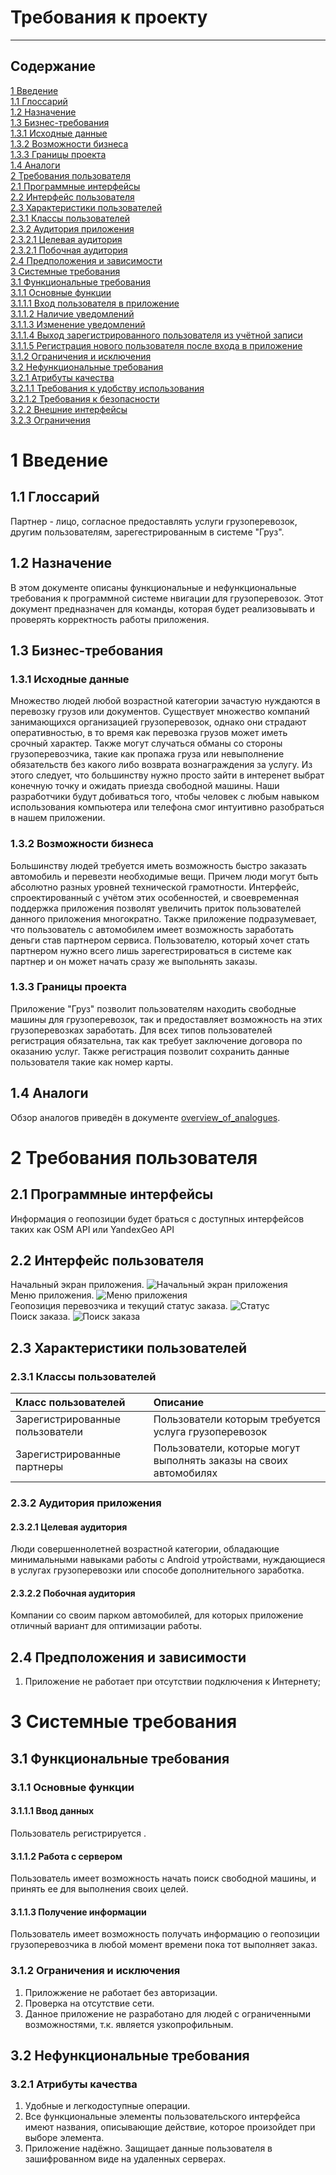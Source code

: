 # Требования к проекту

---

[//]: # (TODO: ReWrite to SRS)

## Содержание

[1 Введение](#1-введение)  
[1.1 Глоссарий](#11-Глоссарий)  
[1.2 Назначение](#12-назначение)  
[1.3 Бизнес-требования](#13-бизнес-требования)  
[1.3.1 Исходные данные](#131-исходные-данные)  
[1.3.2 Возможности бизнеса](#132-возможности-бизнеса)  
[1.3.3 Границы проекта](#133-границы-проекта)  
[1.4 Аналоги](#14-аналоги)  
[2 Требования пользователя](#2-требования-пользователя)  
[2.1 Программные интерфейсы](#21-программные-интерфейсы)  
[2.2 Интерфейс пользователя](#22-интерфейс-пользователя)  
[2.3 Характеристики пользователей](#23-характеристики-пользователей)  
[2.3.1 Классы пользователей](#231-классы-пользователей)  
[2.3.2 Аудитория приложения](#232-аудитория-приложения)  
[2.3.2.1 Целевая аудитория](#2321-целевая-аудитория)  
[2.3.2.1 Побочная аудитория](#2322-побочная-аудитория)  
[2.4 Предположения и зависимости](#24-предположения-и-зависимости)  
[3 Системные требования](#3-системные-требования)  
[3.1 Функциональные требования](#31-функциональные-требования)  
[3.1.1 Основные функции](#311-основные-функции)  
[3.1.1.1 Вход пользователя в приложение](#3111-вход-пользователя-в-приложение)  
[3.1.1.2 Наличие уведомлений](#3112-наличие-уведомлений)  
[3.1.1.3 Изменение уведомлений](#3113-изменение-уведомлений)  
[3.1.1.4 Выход зарегистрированного пользователя из учётной записи](#3114-выход-зарегистрированного-пользователя-из-учётной-записи)  
[3.1.1.5 Регистрация нового пользователя после входа в приложение](#3115-регистрация-нового-пользователя-после-входа-в-приложение)  
[3.1.2 Ограничения и исключения](#312-ограничения-и-исключения)  
[3.2 Нефункциональные требования](#32-нефункциональные-требования)  
[3.2.1 Атрибуты качества](#321-атрибуты-качества)  
[3.2.1.1 Требования к удобству использования](#3211-требования-к-удобству-использования)  
[3.2.1.2 Требования к безопасности](#3212-требования-к-безопасности)  
[3.2.2 Внешние интерфейсы](#322-внешние-интерфейсы)  
[3.2.3 Ограничения](#323-ограничения)

# 1 Введение

## 1.1 Глоссарий

Партнер - лицо, согласное предоставлять услуги грузоперевозок, другим пользователям, 
зарегестрированным в системе "Груз".  


## 1.2 Назначение

В этом документе описаны функциональные и нефункциональные требования к 
программной системе нвигации для грузоперевозок. Этот документ 
предназначен для команды, которая будет реализовывать и проверять корректность 
работы приложения.

## 1.3 Бизнес-требования

### 1.3.1 Исходные данные

Множество людей любой возрастной категории зачастую нуждаются в перевозку грузов
или документов. Существует множество компаний занимающихся организацией грузоперевозок,
однако они страдают оперативностью, в то время как перевозка грузов может иметь срочный 
характер. Также могут случаться обманы со стороны грузоперевозчика, такие как пропажа груза
или невыполнение обязательств без какого либо возврата вознаграждения за услугу. Из этого
следует, что большинству нужно просто зайти в интеренет выбрат конечную точку и ожидать 
приезда свободной машины. Наши разработчики будут добиваться того, чтобы человек с
любым навыком использования компьютера или телефона смог интуитивно разобраться
в нашем приложении.

### 1.3.2 Возможности бизнеса

Большинству людей требуется иметь возможность быстро заказать автомобиль и 
перевезти необходимые вещи. Причем люди могут быть абсолютно разных уровней 
технической грамотности. Интерфейс, спроектированный с учётом этих особенностей, 
и своевременная поддержка приложения позволят увеличить приток пользователей данного
приложения многократно. Также приложение подразумевает, что пользователь с автомобилем 
имеет возможность заработать деньги став партнером сервиса. Пользователю, который хочет
стать партнером нужно всего лишь зарегестрироваться в системе как партнер и он может начать 
сразу же выпольнять заказы.

### 1.3.3 Границы проекта

Приложение "Груз" позволит пользователям находить свободные машины для грузоперевозок, 
так и предоставляет возможность на этих грузоперевозках заработать. Для всех типов пользователей
регистрация обязательна, так как требует заключение договора по оказанию услуг. Также регистрация
позволит сохранить данные пользователя такие как номер карты. 

## 1.4 Аналоги

Обзор аналогов приведён в
документе [overview_of_analogues](./Requirements/overview_of_analogues.md).

# 2 Требования пользователя

## 2.1 Программные интерфейсы

Информация о геопозиции будет браться с доступных интерфейсов таких как OSM API или YandexGeo API

## 2.2 Интерфейс пользователя

Начальный экран приложения.
![Начальный экран приложения](./mockups/start_working.png)    
Меню приложения. 
![Меню приложения](./mockups/menu.png)   
Геопозиция перевозчика и текущий статус заказа. 
![Статус](./mockups/order_status.png)  
Поиск заказа.
![Поиск заказа](./mockups/find_order.png)  


## 2.3 Характеристики пользователей

### 2.3.1 Классы пользователей

| Класс пользователей             | Описание                                                                                                                        |
|:--------------------------------|:--------------------------------------------------------------------------------------------------------------------------------|
| Зарегистрированные пользователи | Пользователи которым требуется услуга грузоперевозок                                                                            |
| Зарегистрированные партнеры     | Пользователи, которые могут выполнять заказы на своих автомобилях                                                               |

### 2.3.2 Аудитория приложения

#### 2.3.2.1 Целевая аудитория

Люди совершеннолетней возрастной категории, обладающие минимальными навыками работы с
Android утройствами, нуждающиеся в услугах грузоперевозки или способе дополнительного заработка.

#### 2.3.2.2 Побочная аудитория

Компании со своим парком автомобилей, для которых приложение отличный вариант для оптимизации работы. 

## 2.4 Предположения и зависимости

1. Приложение не работает при отсутствии подключения к Интернету;

# 3 Системные требования

<a name="system_requirements"/>

## 3.1 Функциональные требования

<a name="functional_requirements"/>

### 3.1.1 Основные функции

<a name="main_functions"/>

#### 3.1.1.1 Ввод данных

Пользователь регистрируется .

<a name="input_data"/>

#### 3.1.1.2 Работа с сервером

Пользователь имеет возможность начать поиск свободной машины, и принять ее для выполнения своих целей.

<a name="work_with_server"/>

#### 3.1.1.3 Получение информации

Пользователь имеет возможность получать информацию о геопозиции грузоперевозчика в любой момент времени пока тот выполняет заказ.

<a name="information"/>

### 3.1.2 Ограничения и исключения

1. Приложжение не работает без авторизации.
2. Проверка на отсутствие сети.
3. Данное приложение не разработано для людей с ограниченными возможностями, т.к. является узкопрофильным.

<a name="non-functional_requirements"/>

## 3.2 Нефункциональные требования

<a name="quality_attributes"/>

### 3.2.1 Атрибуты качества

1. Удобные и легкодоступные операции.
2. Все функциональные элементы пользовательского интерфейса имеют названия, описывающие действие, которое произойдет при выборе элемента.
3. Приложение надёжно. Защищает данные пользователя в зашифрованном виде на удаленных серверах.

<a name="requirements_for_ease_of_use"/>
